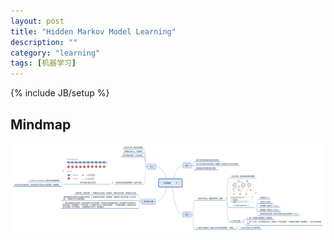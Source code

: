 ```yaml
---
layout: post
title: "Hidden Markov Model Learning"
description: ""
category: "learning"
tags: [机器学习]
---
```

{% include JB/setup %}

## Mindmap

![hmm-mindmap](/assets/image/hmm.svg)